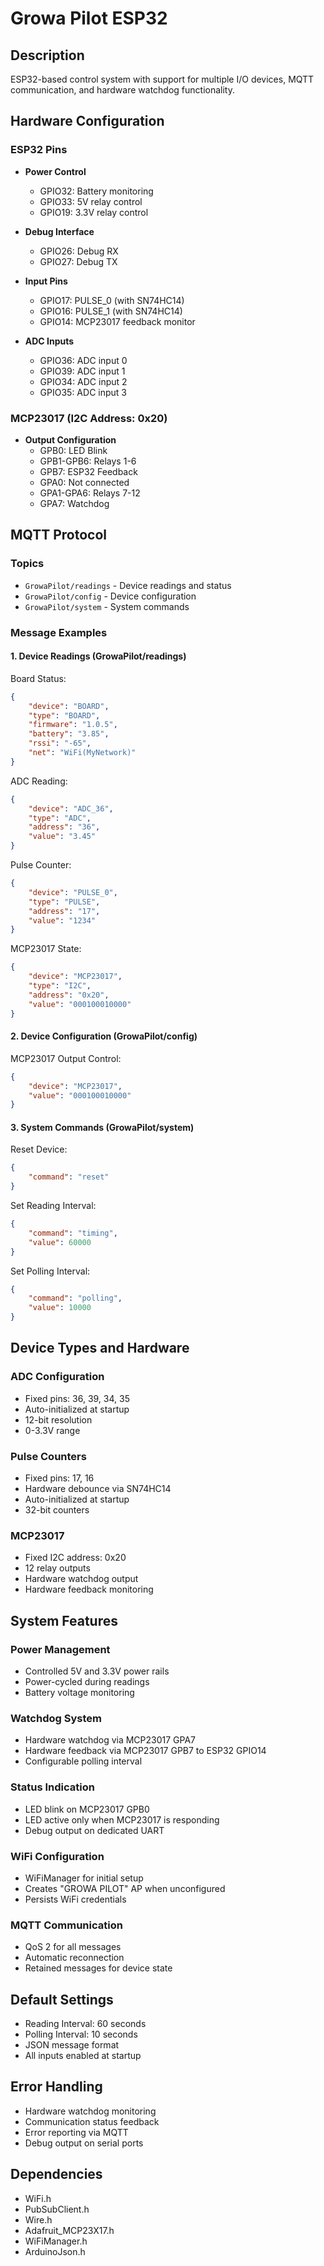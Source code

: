# Growa Pilot ESP32

## Description
ESP32-based control system with support for multiple I/O devices, MQTT communication, and hardware watchdog functionality.

## Hardware Configuration

### ESP32 Pins
- **Power Control**
  - GPIO32: Battery monitoring
  - GPIO33: 5V relay control
  - GPIO19: 3.3V relay control

- **Debug Interface**
  - GPIO26: Debug RX
  - GPIO27: Debug TX

- **Input Pins**
  - GPIO17: PULSE_0 (with SN74HC14)
  - GPIO16: PULSE_1 (with SN74HC14)
  - GPIO14: MCP23017 feedback monitor

- **ADC Inputs**
  - GPIO36: ADC input 0
  - GPIO39: ADC input 1
  - GPIO34: ADC input 2
  - GPIO35: ADC input 3

### MCP23017 (I2C Address: 0x20)
- **Output Configuration**
  - GPB0: LED Blink
  - GPB1-GPB6: Relays 1-6
  - GPB7: ESP32 Feedback
  - GPA0: Not connected
  - GPA1-GPA6: Relays 7-12
  - GPA7: Watchdog

## MQTT Protocol

### Topics
- `GrowaPilot/readings` - Device readings and status
- `GrowaPilot/config` - Device configuration
- `GrowaPilot/system` - System commands

### Message Examples

#### 1. Device Readings (GrowaPilot/readings)

Board Status:
```json
{
    "device": "BOARD",
    "type": "BOARD",
    "firmware": "1.0.5",
    "battery": "3.85",
    "rssi": "-65",
    "net": "WiFi(MyNetwork)"
}
```

ADC Reading:
```json
{
    "device": "ADC_36",
    "type": "ADC",
    "address": "36",
    "value": "3.45"
}
```

Pulse Counter:
```json
{
    "device": "PULSE_0",
    "type": "PULSE",
    "address": "17",
    "value": "1234"
}
```

MCP23017 State:
```json
{
    "device": "MCP23017",
    "type": "I2C",
    "address": "0x20",
    "value": "000100010000"
}
```

#### 2. Device Configuration (GrowaPilot/config)

MCP23017 Output Control:
```json
{
    "device": "MCP23017",
    "value": "000100010000"
}
```

#### 3. System Commands (GrowaPilot/system)

Reset Device:
```json
{
    "command": "reset"
}
```

Set Reading Interval:
```json
{
    "command": "timing",
    "value": 60000
}
```

Set Polling Interval:
```json
{
    "command": "polling",
    "value": 10000
}
```

## Device Types and Hardware

### ADC Configuration
- Fixed pins: 36, 39, 34, 35
- Auto-initialized at startup
- 12-bit resolution
- 0-3.3V range

### Pulse Counters
- Fixed pins: 17, 16
- Hardware debounce via SN74HC14
- Auto-initialized at startup
- 32-bit counters

### MCP23017
- Fixed I2C address: 0x20
- 12 relay outputs
- Hardware watchdog output
- Hardware feedback monitoring

## System Features

### Power Management
- Controlled 5V and 3.3V power rails
- Power-cycled during readings
- Battery voltage monitoring

### Watchdog System
- Hardware watchdog via MCP23017 GPA7
- Hardware feedback via MCP23017 GPB7 to ESP32 GPIO14
- Configurable polling interval

### Status Indication
- LED blink on MCP23017 GPB0
- LED active only when MCP23017 is responding
- Debug output on dedicated UART

### WiFi Configuration
- WiFiManager for initial setup
- Creates "GROWA PILOT" AP when unconfigured
- Persists WiFi credentials

### MQTT Communication
- QoS 2 for all messages
- Automatic reconnection
- Retained messages for device state

## Default Settings
- Reading Interval: 60 seconds
- Polling Interval: 10 seconds
- JSON message format
- All inputs enabled at startup

## Error Handling
- Hardware watchdog monitoring
- Communication status feedback
- Error reporting via MQTT
- Debug output on serial ports

## Dependencies
- WiFi.h
- PubSubClient.h
- Wire.h
- Adafruit_MCP23X17.h
- WiFiManager.h
- ArduinoJson.h
